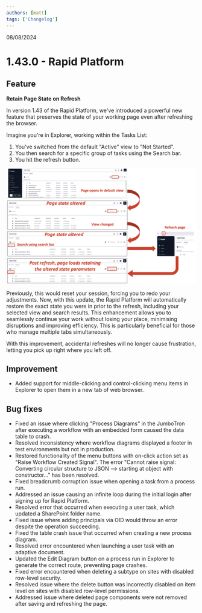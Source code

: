 ```yaml
---
authors: [matt]
tags: ['Changelog']
---
```


08/08/2024

# 1.43.0 - Rapid Platform

## Feature

**Retain Page State on Refresh**

In version 1.43 of the Rapid Platform, we've introduced a powerful new feature that preserves the state of your working page even after refreshing the browser. 

Imagine you're in Explorer, working within the Tasks List:

1. You've switched from the default "Active" view to "Not Started".
2. You then search for a specific group of tasks using the Search bar.
3. You hit the refresh button.

![Image showing how the page state is retained post refresh](Retain_state_v1-43.png)

Previously, this would reset your session, forcing you to redo your adjustments. Now, with this update, the Rapid Platform will automatically restore the exact state you were in prior to the refresh, including your selected view and search results. This enhancement allows you to seamlessly continue your work without losing your place, minimising disruptions and improving efficiency. This is particularly beneficial for those who manage multiple tabs simultaneously.

With this improvement, accidental refreshes will no longer cause frustration, letting you pick up right where you left off.

## Improvement

- Added support for middle-clicking and control-clicking menu items in Explorer to open them in a new tab of web browser.

## Bug fixes

- Fixed an issue where clicking "Process Diagrams" in the JumboTron after executing a workflow with an embedded form caused the data table to crash.  
- Resolved inconsistency where workflow diagrams displayed a footer in test environments but not in production.
- Restored functionality of the menu buttons with on-click action set as "Raise Workflow Created Signal". The error "Cannot raise signal: Converting circular structure to JSON --> starting at object with constructor..." has been resolved.
- Fixed breadcrumb corruption issue when opening a task from a process run.
- Addressed an issue causing an infinite loop during the initial login after signing up for Rapid Platform.
- Resolved error that occurred when executing a user task, which updated a SharePoint folder name.
- Fixed issue where adding principals via OID would throw an error despite the operation succeeding.
- Fixed the table crash issue that occurred when creating a new process diagram.
- Resolved error encountered when launching a user task with an adaptive document.
- Updated the Edit Diagram button on a process run in Explorer to generate the correct route, preventing page crashes.
- Fixed error encountered when deleting a subtype on sites with disabled row-level security.
- Resolved issue where the delete button was incorrectly disabled on item level on sites with disabled row-level permissions.
- Addressed issue where deleted page components were not removed after saving and refreshing the page.